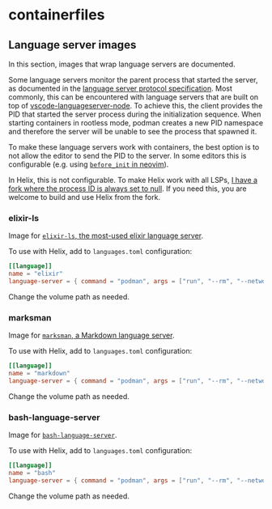 # containerfiles

## Language server images

In this section, images that wrap language servers are documented.

Some language servers monitor the parent process that started the server, as documented in the [language server protocol specification](https://github.com/microsoft/language-server-protocol/blob/gh-pages/_specifications/specification-3-16.md#server-lifetime). Most commonly, this can be encountered with language servers that are built on top of [vscode-languageserver-node](https://github.com/microsoft/vscode-languageserver-node/). To achieve this, the client provides the PID that started the server process during the initialization sequence. When starting containers in rootless mode, podman creates a new PID namespace and therefore the server will be unable to see the process that spawned it.

To make these language servers work with containers, the best option is to not allow the editor to send the PID to the server. In some editors this is configurable (e.g. using [`before_init` in neovim](https://neovim.io/doc/user/lsp.html#lsp-core)).

In Helix, this is not configurable. To make Helix work with all LSPs, [I have a fork where the process ID is always set to null](https://github.com/oskarkook/helix/tree/lsp-process-id-null). If you need this, you are welcome to build and use Helix from the fork.

### elixir-ls

Image for [`elixir-ls`, the most-used elixir language server](https://github.com/elixir-lsp/elixir-ls).

To use with Helix, add to `languages.toml` configuration:

```toml
[[language]]
name = "elixir"
language-server = { command = "podman", args = ["run", "--rm", "--network=none", "-i", "-v", "/home/oskar/development/:/home/oskar/development/", "ghcr.io/oskarkook/containerfiles/elixir-ls:latest"], config = { elixirLS.dialyzerEnabled = false } }
```

Change the volume path as needed.

### marksman

Image for [`marksman`, a Markdown language server](https://github.com/artempyanykh/marksman/).

To use with Helix, add to `languages.toml` configuration:

```toml
[[language]]
name = "markdown"
language-server = { command = "podman", args = ["run", "--rm", "--network=none", "-i", "-v", "/home/oskar/:/home/oskar/", "ghcr.io/oskarkook/containerfiles/marksman:latest"] }
```

Change the volume path as needed.

### bash-language-server

Image for [`bash-language-server`](https://github.com/bash-lsp/bash-language-server).

To use with Helix, add to `languages.toml` configuration:

```toml
[[language]]
name = "bash"
language-server = { command = "podman", args = ["run", "--rm", "--network=none", "-i", "-v", "/home/oskar/:/home/oskar/", "ghcr.io/oskarkook/containerfiles/bash-language-server:latest"] }
```

Change the volume path as needed.
